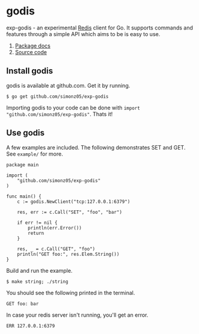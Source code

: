 # godis

exp-godis - an experimental [Redis](http://redis.io) client
for Go. It supports commands and features through a simple
API which aims to be is easy to use.

1. [Package docs](http://gopkgdoc.appspot.com/pkg/github.com/simonz05/exp-godis)
2. [Source code](https://github.com/simonz05/exp-godis)

## Install godis

godis is available at github.com. Get it by running.

    $ go get github.com/simonz05/exp-godis

Importing godis to your code can be done with `import
"github.com/simonz05/exp-godis"`. Thats it!

## Use godis

A few examples are included. The following demonstrates SET
and GET. See `example/` for more.

    package main

    import (
        "github.com/simonz05/exp-godis"
    )

    func main() {
        c := godis.NewClient("tcp:127.0.0.1:6379")

        res, err := c.Call("SET", "foo", "bar")

        if err != nil {
            println(err.Error())
            return
        }

        res, _ = c.Call("GET", "foo")
        println("GET foo:", res.Elem.String())
    }

Build and run the example. 

    $ make string; ./string

You should see the following printed in the terminal.

    GET foo: bar 

In case your redis server isn't running, you'll get an
error.

    ERR 127.0.0.1:6379
